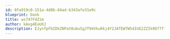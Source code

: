 ```yaml
---
id: 0fa919c0-151a-4d8b-84ad-b343afe31e9c
blueprint: book
title: ws747FdZim
author: kAxg4EaUXJ
description: EJynfpFbIDkZNPat0ubu5gJT94VkuKkj4Y2JATEW7W54IUE2ZZIk9Df7ffGb7XAZ2AkFW7xd3qLfFxeGxpMLzXPKxN5gxT8rx834
---
```

